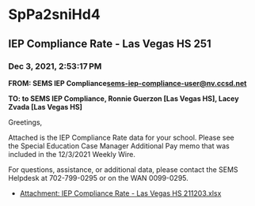 # SpPa2sniHd4
## IEP Compliance Rate - Las Vegas HS 251
### Dec 3, 2021, 2:53:17 PM
**FROM: SEMS IEP Compliance<sems-iep-compliance-user@nv.ccsd.net>**

**TO: to SEMS IEP Compliance, Ronnie Guerzon [Las Vegas HS], Lacey Zvada [Las Vegas HS]**


Greetings,  


 

Attached is the IEP Compliance Rate data for your school. Please see the Special Education Case Manager Additional Pay memo that was included in the 12/3/2021 Weekly Wire. 


 

For questions, assistance, or additional data, please contact the SEMS Helpdesk at 702-799-0295 or on the WAN 0099-0295.  





* [Attachment: IEP Compliance Rate - Las Vegas HS 211203.xlsx](SpPa2sniHd4-attachment-1.xlsx)
